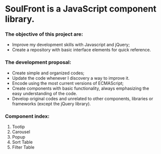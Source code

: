 <h1>SoulFront is a JavaScript component library.</h1>

<h3>The objective of this project are:</h3>

- Improve my development skills with Javascript and jQuery;
- Create a repository with basic interface elements for quick reference.

<h3>The development proposal:</h3>

- Create simple and organized codes;
- Update the code whenever I discovery a way to improve it.
- Encode using the most current versions of ECMAScript;
- Create components with basic functionality, always emphasizing the easy understanding of the code.
- Develop original codes and unrelated to other components, libraries or frameworks (except the jQuery library).

<h3>Component index:</h3>

<ol>
  <li>Tootip</li>
  <li>Carousel</li>
  <li>Popup</li>
  <li>Sort Table</li>
  <li>Filter Table</li>
</ol>
